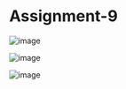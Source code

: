 # Assignment-9


![image](https://user-images.githubusercontent.com/109232157/221284299-1c02c8be-23c2-499b-85de-6ea0f7e21ad9.png)

![image](https://user-images.githubusercontent.com/109232157/221284367-8ecd91cb-af21-4f1c-97d8-979d4d8a4750.png)

![image](https://user-images.githubusercontent.com/109232157/221284411-02da3a2e-7d8c-4683-bfce-5da06a0c28f8.png)

